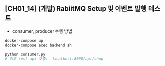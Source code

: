 ## [CH01_14] (개발) RabiitMQ Setup 및 이벤트 발행 테스트
- consumer, producer 수행 방법
```bash
docker-compose up
docker-compose exec backend sh

python consumer.py
# 이후 rest-api 호출:  localhost:8000/api/shop
```